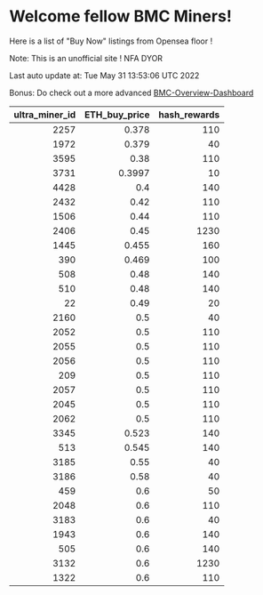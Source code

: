 # Welcome fellow BMC Miners!
Here is a list of "Buy Now" listings from Opensea floor !

Note: This is an unofficial site ! NFA DYOR

Last auto update at: Tue May 31 13:53:06 UTC 2022

Bonus: Do check out a more advanced [BMC-Overview-Dashboard](https://dune.com/defifunk/BMC-Overview-Dashboard)


|   ultra_miner_id |   ETH_buy_price |   hash_rewards |
|-----------------:|----------------:|---------------:|
|             2257 |          0.378  |            110 |
|             1972 |          0.379  |             40 |
|             3595 |          0.38   |            110 |
|             3731 |          0.3997 |             10 |
|             4428 |          0.4    |            140 |
|             2432 |          0.42   |            110 |
|             1506 |          0.44   |            110 |
|             2406 |          0.45   |           1230 |
|             1445 |          0.455  |            160 |
|              390 |          0.469  |            100 |
|              508 |          0.48   |            140 |
|              510 |          0.48   |            140 |
|               22 |          0.49   |             20 |
|             2160 |          0.5    |             40 |
|             2052 |          0.5    |            110 |
|             2055 |          0.5    |            110 |
|             2056 |          0.5    |            110 |
|              209 |          0.5    |            110 |
|             2057 |          0.5    |            110 |
|             2045 |          0.5    |            110 |
|             2062 |          0.5    |            110 |
|             3345 |          0.523  |            140 |
|              513 |          0.545  |            140 |
|             3185 |          0.55   |             40 |
|             3186 |          0.58   |             40 |
|              459 |          0.6    |             50 |
|             2048 |          0.6    |            110 |
|             3183 |          0.6    |             40 |
|             1943 |          0.6    |            140 |
|              505 |          0.6    |            140 |
|             3132 |          0.6    |           1230 |
|             1322 |          0.6    |            110 |
